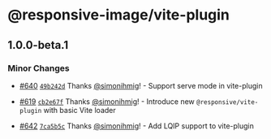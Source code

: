 # @responsive-image/vite-plugin

## 1.0.0-beta.1

### Minor Changes

- [#640](https://github.com/simonihmig/responsive-image/pull/640) [`49b242d`](https://github.com/simonihmig/responsive-image/commit/49b242d5aba9d3b665512a81dc4cce84ce7c2832) Thanks [@simonihmig](https://github.com/simonihmig)! - Support serve mode in vite-plugin

- [#619](https://github.com/simonihmig/responsive-image/pull/619) [`cb2e67f`](https://github.com/simonihmig/responsive-image/commit/cb2e67fbd75dd5691f3f903813bf474d54000b73) Thanks [@simonihmig](https://github.com/simonihmig)! - Introduce new `@responsive/vite-plugin` with basic Vite loader

- [#642](https://github.com/simonihmig/responsive-image/pull/642) [`7ca5b5c`](https://github.com/simonihmig/responsive-image/commit/7ca5b5c9a9d98c201098ae349c0057dd63753ede) Thanks [@simonihmig](https://github.com/simonihmig)! - Add LQIP support to vite-plugin

